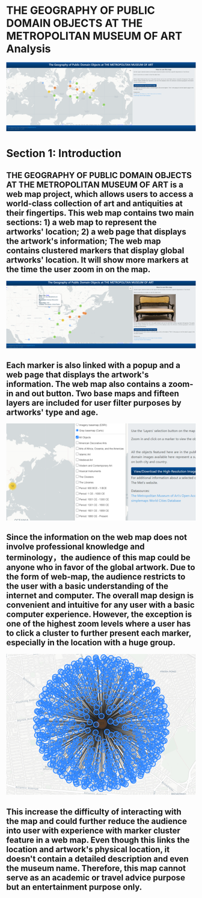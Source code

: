 # THE GEOGRAPHY OF PUBLIC DOMAIN OBJECTS AT THE METROPOLITAN MUSEUM OF ART Analysis
![](img/1.PNG)
# Section 1: Introduction
## THE GEOGRAPHY OF PUBLIC DOMAIN OBJECTS AT THE METROPOLITAN MUSEUM OF ART is a web map project, which allows users to access a world-class collection of art and antiquities at their fingertips. This web map contains two main sections: 1) a web map to represent the artworks' location; 2) a web page that displays the artwork's information; The web map contains clustered markers that display global artworks' location. It will show more markers at the time the user zoom in on the map.
![](img/2.PNG)
## Each marker is also linked with a popup and a web page that displays the artwork's information. The web map also contains a zoom-in and out button. Two base maps and fifteen layers are included for user filter purposes by artworks' type and age.
![](img/3.png)
## Since the information on the web map does not involve professional knowledge and terminology，the audience of this map could be anyone who in favor of the global artwork. Due to the form of web-map, the audience restricts to the user with a basic understanding of the internet and computer. The overall map design is convenient and intuitive for any user with a basic computer experience. However, the exception is one of the highest zoom levels where a user has to click a cluster to further present each marker, especially in the location with a huge group.
![](img/4.png)
## This increase the difficulty of interacting with the map and could further reduce the audience into user with experience with marker cluster feature in a web map. Even though this links the location and artwork's physical location, it doesn't contain a detailed description and even the museum name. Therefore, this map cannot serve as an academic or travel advice purpose but an entertainment purpose only.
